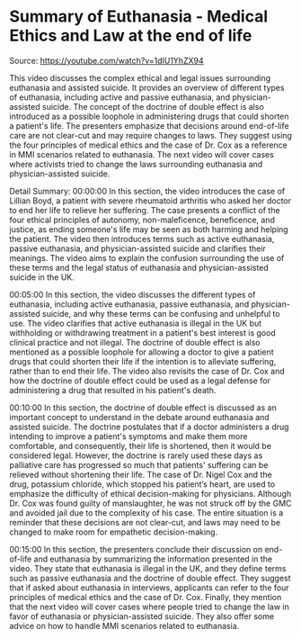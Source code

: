 # Summary of Euthanasia - Medical Ethics and Law at the end of life

Source: https://youtube.com/watch?v=1dIU1YhZX94

This video discusses the complex ethical and legal issues surrounding euthanasia and assisted suicide. It provides an overview of different types of euthanasia, including active and passive euthanasia, and physician-assisted suicide. The concept of the doctrine of double effect is also introduced as a possible loophole in administering drugs that could shorten a patient's life. The presenters emphasize that decisions around end-of-life care are not clear-cut and may require changes to laws. They suggest using the four principles of medical ethics and the case of Dr. Cox as a reference in MMI scenarios related to euthanasia. The next video will cover cases where activists tried to change the laws surrounding euthanasia and physician-assisted suicide.

Detail Summary: 
00:00:00
In this section, the video introduces the case of Lillian Boyd, a patient with severe rheumatoid arthritis who asked her doctor to end her life to relieve her suffering. The case presents a conflict of the four ethical principles of autonomy, non-maleficence, beneficence, and justice, as ending someone's life may be seen as both harming and helping the patient. The video then introduces terms such as active euthanasia, passive euthanasia, and physician-assisted suicide and clarifies their meanings. The video aims to explain the confusion surrounding the use of these terms and the legal status of euthanasia and physician-assisted suicide in the UK.

00:05:00
In this section, the video discusses the different types of euthanasia, including active euthanasia, passive euthanasia, and physician-assisted suicide, and why these terms can be confusing and unhelpful to use. The video clarifies that active euthanasia is illegal in the UK but withholding or withdrawing treatment in a patient's best interest is good clinical practice and not illegal. The doctrine of double effect is also mentioned as a possible loophole for allowing a doctor to give a patient drugs that could shorten their life if the intention is to alleviate suffering, rather than to end their life. The video also revisits the case of Dr. Cox and how the doctrine of double effect could be used as a legal defense for administering a drug that resulted in his patient's death.

00:10:00
In this section, the doctrine of double effect is discussed as an important concept to understand in the debate around euthanasia and assisted suicide. The doctrine postulates that if a doctor administers a drug intending to improve a patient's symptoms and make them more comfortable, and consequently, their life is shortened, then it would be considered legal. However, the doctrine is rarely used these days as palliative care has progressed so much that patients' suffering can be relieved without shortening their life. The case of Dr. Nigel Cox and the drug, potassium chloride, which stopped his patient’s heart, are used to emphasize the difficulty of ethical decision-making for physicians. Although Dr. Cox was found guilty of manslaughter, he was not struck off by the GMC and avoided jail due to the complexity of his case. The entire situation is a reminder that these decisions are not clear-cut, and laws may need to be changed to make room for empathetic decision-making.

00:15:00
In this section, the presenters conclude their discussion on end-of-life and euthanasia by summarizing the information presented in the video. They state that euthanasia is illegal in the UK, and they define terms such as passive euthanasia and the doctrine of double effect. They suggest that if asked about euthanasia in interviews, applicants can refer to the four principles of medical ethics and the case of Dr. Cox. Finally, they mention that the next video will cover cases where people tried to change the law in favor of euthanasia or physician-assisted suicide. They also offer some advice on how to handle MMI scenarios related to euthanasia.

